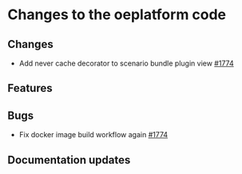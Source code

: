 # Changes to the oeplatform code

## Changes

- Add never cache decorator to scenario bundle plugin view [#1774](https://github.com/OpenEnergyPlatform/oeplatform/pull/1774)

## Features

## Bugs

- Fix docker image build workflow again [#1774](https://github.com/OpenEnergyPlatform/oeplatform/pull/1774)

## Documentation updates
